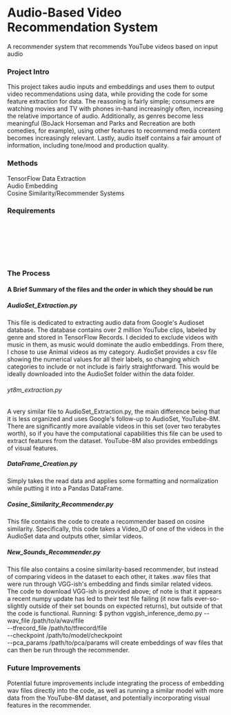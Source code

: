 # Audio-Based Video Recommendation System
A recommender system that recommends YouTube videos based on input audio

### Project Intro

This project takes audio inputs and embeddings and uses them to output video recommendations using [](https://research.google.com/audioset/ "AudioSet") data, while providing the code for some feature extraction for [](https://research.google.com/youtube8m/ "YouTube-8M") data. The reasoning is fairly simple; consumers are watching movies and TV with phones in-hand increasingly often, increasing the relative importance of audio. Additionally, as genres become less meaningful (BoJack Horseman and Parks and Recreation are both comedies, for example), using other features to recommend media content becomes increasingly relevant. Lastly, audio itself contains a fair amount of information, including tone/mood and production quality.

### Methods
TensorFlow Data Extraction  
Audio Embedding  
Cosine Similarity/Recommender Systems  

### Requirements
[](https://www.python.org/downloads/ "Python")  
[](https://www.tensorflow.org/install "TensorFlow")  
[](https://github.com/tensorflow/models/tree/master/research/audioset/vggish "VGG-ish")  
[](https://numpy.org/ "Numpy")  
[](https://pandas.pydata.org/ "Pandas")  
[](https://scikit-learn.org/stable/ "scikit-learn")  

### The Process
#### A Brief Summary of the files and the order in which they should be run

##### AudioSet_Extraction.py
This file is dedicated to extracting audio data from Google's Audioset database. The database contains over 2 million YouTube clips, labeled by genre and stored in TensorFlow Records. I decided to exclude videos with music in them, as music would dominate the audio embeddings. From there, I chose to use Animal videos as my category. AudioSet provides a csv file showing the numerical values for all their labels, so changing which categories to include or not include is fairly straightforward. This would be ideally downloaded into the AudioSet folder within the data folder.

###### yt8m_extraction.py
A very similar file to AudioSet_Extraction.py, the main difference being that it is less organized and uses Google's follow-up to AudioSet, YouTube-8M. There are significantly more available videos in this set (over two terabytes worth), so if you have the computational capabilities this file can be used to extract features from the dataset. YouTube-8M also provides embeddings of visual features.

##### DataFrame_Creation.py
Simply takes the read data and applies some formatting and normalization while putting it into a Pandas DataFrame.

##### Cosine_Similarity_Recommender.py
This file contains the code to create a recommender based on cosine similarity. Specifically, this code takes a Video_ID of one of the videos in the AudioSet data and outputs other, similar videos.

##### New_Sounds_Recommender.py
This file also contains a cosine similarity-based recommender, but instead of comparing videos in the dataset to each other, it takes .wav files that were run through VGG-ish's embedding and finds similar related videos. The code to download VGG-ish is provided above; of note is that it appears a recent numpy update has led to their test file failing (it now falls ever-so-slightly outside of their set bounds on expected returns), but outside of that the code is functional. Running:
$ python vggish_inference_demo.py --wav_file /path/to/a/wav/file \
                                    --tfrecord_file /path/to/tfrecord/file \
                                    --checkpoint /path/to/model/checkpoint \
                                    --pca_params /path/to/pca/params
will create embeddings of wav files that can then be run through the recommender.

### Future Improvements
Potential future improvements include integrating the process of embedding wav files directly into the code, as well as running a similar model with more data from the YouTube-8M dataset, and potentially incorporating visual features in the recommender.
